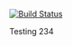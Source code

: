 [![Build Status](http://www.4500jenkins.cciscloud.com/buildStatus/icon?job=webdev-sp19-server-java-web-hook%2Fmaster)](http://www.4500jenkins.cciscloud.com/job/webdev-sp19-server-java-web-hook/job/master/)

Testing 234
